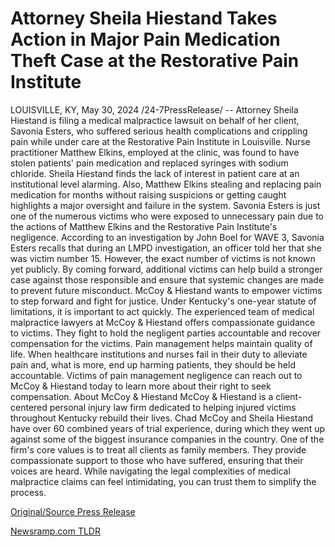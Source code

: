 # Attorney Sheila Hiestand Takes Action in Major Pain Medication Theft Case at the Restorative Pain Institute

LOUISVILLE, KY, May 30, 2024 /24-7PressRelease/ -- Attorney Sheila Hiestand is filing a medical malpractice lawsuit on behalf of her client, Savonia Esters, who suffered serious health complications and crippling pain while under care at the Restorative Pain Institute in Louisville. Nurse practitioner Matthew Elkins, employed at the clinic, was found to have stolen patients' pain medication and replaced syringes with sodium chloride.  Sheila Hiestand finds the lack of interest in patient care at an institutional level alarming. Also, Matthew Elkins stealing and replacing pain medication for months without raising suspicions or getting caught highlights a major oversight and failure in the system.  Savonia Esters is just one of the numerous victims who were exposed to unnecessary pain due to the actions of Matthew Elkins and the Restorative Pain Institute's negligence. According to an investigation by John Boel for WAVE 3, Savonia Esters recalls that during an LMPD investigation, an officer told her that she was victim number 15. However, the exact number of victims is not known yet publicly.  By coming forward, additional victims can help build a stronger case against those responsible and ensure that systemic changes are made to prevent future misconduct. McCoy & Hiestand wants to empower victims to step forward and fight for justice.  Under Kentucky's one-year statute of limitations, it is important to act quickly. The experienced team of medical malpractice lawyers at McCoy & Hiestand offers compassionate guidance to victims. They fight to hold the negligent parties accountable and recover compensation for the victims.  Pain management helps maintain quality of life. When healthcare institutions and nurses fail in their duty to alleviate pain and, what is more, end up harming patients, they should be held accountable. Victims of pain management negligence can reach out to McCoy & Hiestand today to learn more about their right to seek compensation.  About McCoy & Hiestand  McCoy & Hiestand is a client-centered personal injury law firm dedicated to helping injured victims throughout Kentucky rebuild their lives. Chad McCoy and Sheila Hiestand have over 60 combined years of trial experience, during which they went up against some of the biggest insurance companies in the country.  One of the firm's core values is to treat all clients as family members. They provide compassionate support to those who have suffered, ensuring that their voices are heard. While navigating the legal complexities of medical malpractice claims can feel intimidating, you can trust them to simplify the process. 

[Original/Source Press Release](https://www.24-7pressrelease.com/press-release/511263/attorney-sheila-hiestand-takes-action-in-major-pain-medication-theft-case-at-the-restorative-pain-institute) 

[Newsramp.com TLDR](https://newsramp.com/None) 